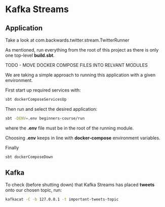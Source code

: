 # Kafka Streams
  
## Application

Take a look at com.backwards.twitter.stream.TwitterRunner

As mentioned, run everything from the root of this project as there is only one top-level **build.sbt**.

TODO - MOVE DOCKER COMPOSE FILES INTO RELVANT MODULES

We are taking a simple approach to running this application with a given environment.

First start up required services with:

```bash
sbt dockerComposeServicesUp
```

Then run and select the desired application:

```bash
sbt -DENV=.env beginners-course/run
```

where the **.env** file must be in the root of the running module.

Choosing **.env** keeps in line with **docker-compose** environment variables.

Finally

```bash
sbt dockerComposeDown
```

## Kafka

To check (before shutting down) that Kafka Streams has placed **tweets** onto our chosen topic, run:

```bash
kafkacat -C -b 127.0.0.1 -t important-tweets-topic
```